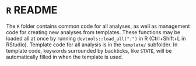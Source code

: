 # `R` README

The `R` folder contains common code for all analyses, as well as management
code for creating new analyses from templates.  These functions may be loaded
all at once by running `devtools::load_all(".")` in R (Ctrl+Shift+L in RStudio).
Template code for all analysis is in the `template/` subfolder. In template code,
keywords surrounded by backticks, like ```STATE```, will be automatically
filled in when the template is used.
